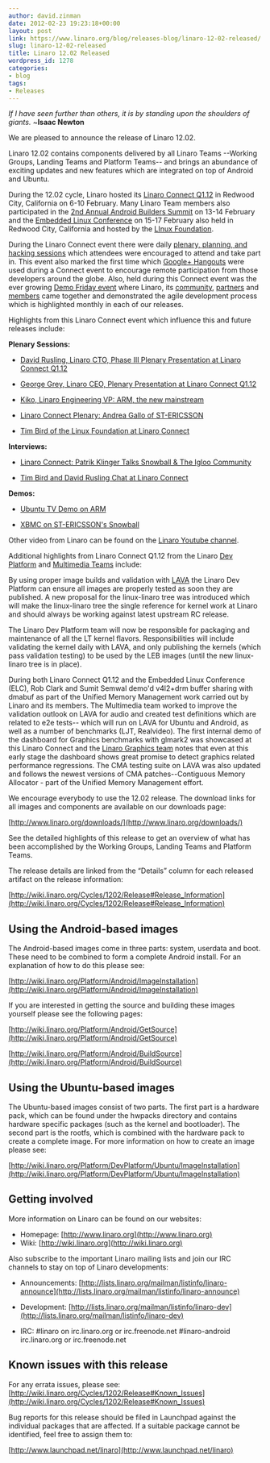 ```yaml
---
author: david.zinman
date: 2012-02-23 19:23:18+00:00
layout: post
link: https://www.linaro.org/blog/releases-blog/linaro-12-02-released/
slug: linaro-12-02-released
title: Linaro 12.02 Released
wordpress_id: 1278
categories:
- blog
tags:
- Releases
---
```


_If I have seen further than others, it is by standing upon the shoulders of giants._ ~**Isaac Newton**

We are pleased to announce the release of Linaro 12.02.

Linaro 12.02 contains components delivered by all Linaro Teams --Working Groups, Landing Teams and Platform Teams-- and brings an abundance of exciting updates and new features which are integrated on top of Android and Ubuntu.

During the 12.02 cycle, Linaro hosted its [Linaro Connect Q1.12](http://connect.linaro.org/events/event/lcq1-12/) in Redwood City, California on 6-10 February.  Many Linaro Team members also participated in the [2nd Annual Android Builders Summit](https://events.linuxfoundation.org/events/android-builders-summit) on 13-14 February and the [Embedded Linux Conference](https://events.linuxfoundation.org/events/embedded-linux-conference) on 15-17 February also held in Redwood City, California and hosted by the [LInux Foundation](http://www.linuxfoundation.org/).

During the Linaro Connect event there were daily [plenary, planning, and hacking sessions](http://connect.linaro.org/events/event/lcq1-12/#schedule) which attendees were encouraged to attend and take part in.  This event also marked the first time which [Google+ Hangouts](http://www.google.com/+/learnmore/) were used during a Connect event to encourage remote participation from those developers around the globe.  Also, held during this Connect event was the ever growing [Demo Friday event](http://connect.linaro.org/events/linaro-connect-q1-12-demo-friday/) where Linaro, its [community](http://www.linaro.org/community/), [partners](http://www.linaro.org/linaro-partners-program/) and [members](http://www.linaro.org/members/) came together and demonstrated the agile development process which is highlighted monthly in each of our releases.

Highlights from this Linaro Connect event which influence this and future releases include:

**Plenary Sessions:**

* [ David Rusling, Linaro CTO, Phase III Plenary Presentation at Linaro Connect Q1.12](http://www.youtube.com/watch?v=ZSoCCRF7Hl0&list=UUAl2MfCBjH5y0nIym0ujHfg&index=9&feature=plcp)


* [George Grey, Linaro CEO, Plenary Presentation at Linaro Connect Q1.12](http://www.youtube.com/watch?v=Cl4Yr9rf7fQ&list=UUAl2MfCBjH5y0nIym0ujHfg&index=8&feature=plcp)


* [Kiko, Linaro Engineering VP: ARM, the new mainstream](http://www.youtube.com/watch?v=86Ox3wWOWTw&list=UUAl2MfCBjH5y0nIym0ujHfg&index=7&feature=plcp)


* [Linaro Connect Plenary: Andrea Gallo of ST-ERICSSON](http://www.youtube.com/watch?v=-WnsPPq_A50&list=UUAl2MfCBjH5y0nIym0ujHfg&index=5&feature=plcp)


* [Tim Bird of the Linux Foundation at Linaro Connect](http://www.youtube.com/watch?v=dub3HgezCAs&list=UUAl2MfCBjH5y0nIym0ujHfg&index=2&feature=plcp)

**Interviews:**

* [Linaro Connect: Patrik Klinger Talks Snowball & The Igloo Community](http://www.youtube.com/watch?v=cxYdyEEb9X4&list=UUAl2MfCBjH5y0nIym0ujHfg&index=6&feature=plcp)


* [Tim Bird and David Rusling Chat at Linaro Connect](http://www.youtube.com/watch?v=xgdTzBl-3wQ&list=UUAl2MfCBjH5y0nIym0ujHfg&index=1&feature=plcp)

**Demos:**

* [Ubuntu TV Demo on ARM](http://www.youtube.com/watch?v=tpIFaAxyFGE&list=UUAl2MfCBjH5y0nIym0ujHfg&index=4&feature=plcp)


* [XBMC on ST-ERICSSON's Snowball](http://www.youtube.com/watch?v=14p-WOFAWWw&list=UUAl2MfCBjH5y0nIym0ujHfg&index=3&feature=plcp)

Other video from Linaro can be found on the [Linaro Youtube channel](http://www.youtube.com/user/linaroorg).

Additional highlights from Linaro Connect Q1.12 from the Linaro [Dev Platform](https://wiki.linaro.org/Platform/DevPlatform) and [Multimedia Teams](https://wiki.linaro.org/WorkingGroups/Middleware/Multimedia) include:

By using proper image builds and validation with [LAVA](https://wiki.linaro.org/Platform/Validation/LAVA/Documentation) the Linaro Dev Platform can ensure all images are properly tested as soon they are published. A new proposal for the linux-linaro tree was introduced which will make the linux-linaro tree the single reference for kernel work at Linaro and should always be working against latest upstream RC release.

The Linaro Dev Platform team will now be responsible for packaging and maintenance of all the LT kernel flavors. Responsibilities will include validating the kernel daily with LAVA, and only publishing the kernels (which pass validation testing) to be used by the LEB images (until the new linux-linaro tree is in place).

During both Linaro Connect Q1.12 and the Embedded Linux Conference (ELC), Rob Clark and Sumit Semwal demo'd v4l2+drm buffer sharing with dmabuf as part of the Unified Memory Management work carried out by Linaro and its members.  The Multimedia team worked to improve the validation outlook on LAVA for audio and created test definitions which are related to e2e tests-- which will run on LAVA for Ubuntu and Android, as well as a number of benchmarks (LJT, Realvideo). The first internal demo of the dashboard for Graphics benchmarks with glmark2 was showcased at this Linaro Connect and the [Linaro Graphics team](https://wiki.linaro.org/WorkingGroups/Middleware/Graphics) notes that even at this early stage the dashboard shows great promise to detect graphics related performance regressions. The CMA testing suite on LAVA was also updated and follows the newest versions of CMA patches--Contiguous Memory Allocator - part of the Unified Memory Management effort.

We encourage everybody to use the 12.02 release. The download links for all images and components are available on our downloads page:

[http://www.linaro.org/downloads/](http://www.linaro.org/downloads/)

See the detailed highlights of this release to get an overview of what has been accomplished by the Working Groups, Landing Teams and Platform Teams.

The release details are linked from the “Details” column for each released artifact on the release information:

[http://wiki.linaro.org/Cycles/1202/Release#Release_Information](http://wiki.linaro.org/Cycles/1202/Release#Release_Information)

## Using the Android-based images

The Android-based images come in three parts: system, userdata and boot.
These need to be combined to form a complete Android install. For an explanation of how to do this please see:

[http://wiki.linaro.org/Platform/Android/ImageInstallation](http://wiki.linaro.org/Platform/Android/ImageInstallation)

If you are interested in getting the source and building these images yourself please see the following pages:

[http://wiki.linaro.org/Platform/Android/GetSource](http://wiki.linaro.org/Platform/Android/GetSource)

[http://wiki.linaro.org/Platform/Android/BuildSource](http://wiki.linaro.org/Platform/Android/BuildSource)


## Using the Ubuntu-based images

The Ubuntu-based images consist of two parts. The first part is a hardware pack, which can be found under the hwpacks directory and contains hardware specific packages (such as the kernel and bootloader). The second part is the rootfs, which is combined with the hardware pack to create a complete image. For more information on how to create an image please see:

[http://wiki.linaro.org/Platform/DevPlatform/Ubuntu/ImageInstallation](http://wiki.linaro.org/Platform/DevPlatform/Ubuntu/ImageInstallation)



## Getting involved



More information on Linaro can be found on our websites:
* Homepage: [http://www.linaro.org](http://www.linaro.org)
* Wiki: [http://wiki.linaro.org](http://wiki.linaro.org)

Also subscribe to the important Linaro mailing lists and join our IRC
channels to stay on top of Linaro developments:

* Announcements:
[http://lists.linaro.org/mailman/listinfo/linaro-announce](http://lists.linaro.org/mailman/listinfo/linaro-announce)

* Development:
[http://lists.linaro.org/mailman/listinfo/linaro-dev](http://lists.linaro.org/mailman/listinfo/linaro-dev)

* IRC:
#linaro on irc.linaro.org or irc.freenode.net
#linaro-android irc.linaro.org or irc.freenode.net


## Known issues with this release

For any errata issues, please see:
[http://wiki.linaro.org/Cycles/1202/Release#Known_Issues](http://wiki.linaro.org/Cycles/1202/Release#Known_Issues)

Bug reports for this release should be filed in Launchpad against the individual packages that are affected. If a suitable package cannot be identified, feel free to assign them to:

[http://www.launchpad.net/linaro](http://www.launchpad.net/linaro)
